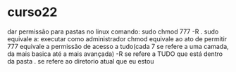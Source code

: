 # curso22
dar permissão para pastas no linux
comando: sudo chmod 777 -R .
sudo equivale a: executar como administrador
chmod equivale ao ato de permitir
777 equivale a permissão de acesso a tudo(cada 7 se refere a uma camada, da mais basica até a mais avançada)
-R se refere a TUDO que está dentro da pasta
. se refere ao diretorio atual que eu estou
